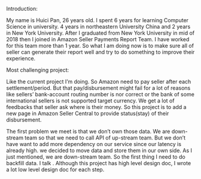 Introduction:

My name is Huici Pan, 26 years old. I spent 6 years for learning Computer Science in university. 4 years in northeastern University China and 2 years in New York University. After I graduated from New York University in mid of 2018 then I joined in Amazon Seller Payments Report Team. I have worked for this team more than 1 year. So what I am doing now is to make sure all of seller can generate their report well and try to do something to improve their experience. 

Most challenging project:

Like the current project I’m doing. So Amazon need to pay seller after each settlement/period. 
But that pay/disbursement might fail for a lot of reasons like sellers’ bank-account routing number is nor correct or the bank of some international sellers is not supported target currency. We get a lot of feedbacks that seller ask where is their money. So this project is to add a new page in Amazon Seller Central to provide status(stay) of their disbursement. 

The first problem we meet is that we don’t own those data. We are down-stream team so that we need to call API of up-stream team. But we don’t have want to add more dependency on our service since our latency is already high. we decided to move data and store them in our own side. As I just mentioned, we are down-stream team. So the first thing I need to do backfill data. I talk . Although this project has high level design doc, I wrote a lot low level design doc for each step. 

